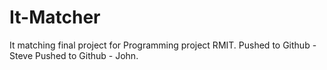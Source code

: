 # It-Matcher
It matching final project for Programming project RMIT.
Pushed to Github - Steve
Pushed to Github - John.